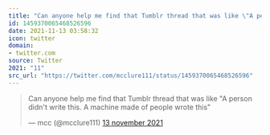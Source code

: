 ```yaml
---
title: "Can anyone help me find that Tumblr thread that was like \"A person didn't write this. A machine mad..."
id: 1459370065468526596
date: 2021-11-13 03:58:32
icon: twitter
domain:
- twitter.com
source: Twitter
2021: "11"
src_url: "https://twitter.com/mcclure111/status/1459370065468526596"
---
```

<blockquote class="twitter-tweet" data-lang="nl" data-dnt="true"><p lang="en" dir="ltr">Can anyone help me find that Tumblr thread that was like &quot;A person didn&#39;t write this. A machine made of people wrote this&quot;</p>&mdash; mcc (@mcclure111) <a href="https://twitter.com/mcclure111/status/1459370065468526596?ref_src=twsrc%5Etfw">13 november 2021</a></blockquote>
<script async src="https://platform.twitter.com/widgets.js" charset="utf-8"></script>

